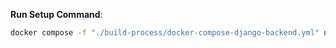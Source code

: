 **Run Setup Command**:
   ```bash
   docker compose -f "./build-process/docker-compose-django-backend.yml" up -d --build
   ```

